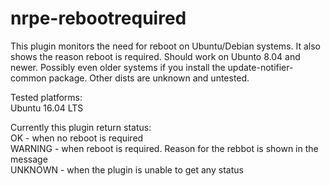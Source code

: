 # nrpe-rebootrequired
This plugin monitors the need for reboot on Ubuntu/Debian systems. It also shows the reason reboot is required. Should work on Ubunto 8.04 and newer. Possibly even older systems if you install the update-notifier-common package. Other dists are unknown and untested.  

Tested platforms:  
Ubuntu 16.04 LTS  
  
Currently this plugin return status:  
OK      - when no reboot is required  
WARNING - when reboot is required. Reason for the rebbot is shown in the message  
UNKNOWN - when the plugin is unable to get any status  